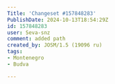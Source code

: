 ```yaml
---
Title: 'Changeset #157848283'
PublishDate: 2024-10-13T18:54:29Z
id: 157848283
user: Seva-snz
comment: added path
created_by: JOSM/1.5 (19096 ru)
tags:
- Montenegro
- Budva

---
```

